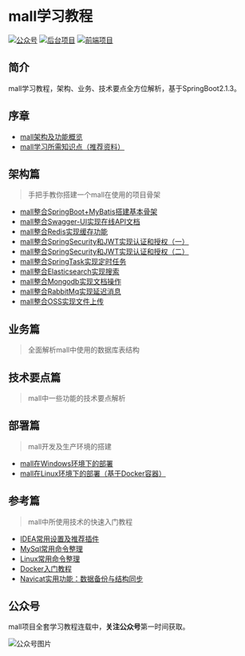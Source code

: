 # mall学习教程
<p>
<a href="#公众号"><img src="http://macro-oss.oss-cn-shenzhen.aliyuncs.com/mall/badge/%E5%85%AC%E4%BC%97%E5%8F%B7-macrozheng-blue.svg" alt="公众号"></a>
<a href="https://github.com/macrozheng/mall"><img src="http://macro-oss.oss-cn-shenzhen.aliyuncs.com/mall/badge/%E5%90%8E%E5%8F%B0%E9%A1%B9%E7%9B%AE-mall-blue.svg" alt="后台项目"></a>
<a href="https://github.com/macrozheng/mall-admin-web"><img src="http://macro-oss.oss-cn-shenzhen.aliyuncs.com/mall/badge/%E5%89%8D%E7%AB%AF%E9%A1%B9%E7%9B%AE-mall--admin--web-green.svg" alt="前端项目"></a>
</p>

## 简介
mall学习教程，架构、业务、技术要点全方位解析，基于SpringBoot2.1.3。

## 序章
- [mall架构及功能概览](https://mp.weixin.qq.com/s/5zgJy8wD2zLoLxyCKSzm2w)
- [mall学习所需知识点（推荐资料）](https://mp.weixin.qq.com/s/X07aqD553AKbctqdicFmSQ)

## 架构篇
> 手把手教你搭建一个mall在使用的项目骨架

- [mall整合SpringBoot+MyBatis搭建基本骨架](https://mp.weixin.qq.com/s/ev3LOAKnU9CVJh1LkrHwAQ)
- [mall整合Swagger-UI实现在线API文档](https://mp.weixin.qq.com/s/HZwrt5611fc0KKNPWj244Q)
- [mall整合Redis实现缓存功能](https://mp.weixin.qq.com/s/j-Vx1vu4AqFJa-oxHdykaA)
- [mall整合SpringSecurity和JWT实现认证和授权（一）](https://mp.weixin.qq.com/s/HFAfcSGANrdVJeTmT-7X_A)
- [mall整合SpringSecurity和JWT实现认证和授权（二）](https://mp.weixin.qq.com/s/yO_8nAN-zoCB86ep4nuAOg)
- [mall整合SpringTask实现定时任务](https://mp.weixin.qq.com/s/CuBCpi-8sSYFtAwMVmcwOg)
- [mall整合Elasticsearch实现搜索](https://mp.weixin.qq.com/s/op7CTQS5dGOKv5BvRbeFow)
- [mall整合Mongodb实现文档操作](https://mp.weixin.qq.com/s/YZUnpp3QRHGKyuvN7UnWNw)
- [mall整合RabbitMq实现延迟消息](https://mp.weixin.qq.com/s/Rp4TfejQkYN00oQ-kMCRcg)
- [mall整合OSS实现文件上传](https://mp.weixin.qq.com/s/Tlep9XZEwofFyvkUZR0M6w)

## 业务篇
> 全面解析mall中使用的数据库表结构

## 技术要点篇
> mall中一些功能的技术要点解析

## 部署篇
> mall开发及生产环境的搭建

- [mall在Windows环境下的部署](https://mp.weixin.qq.com/s/Q9ybpfq8IEdbZmvlaMXJdg)
- [mall在Linux环境下的部署（基于Docker容器）](https://github.com/macrozheng/mall/blob/master/document/docker/docker-deploy.md)

## 参考篇
> mall中所使用技术的快速入门教程

- [IDEA常用设置及推荐插件](https://mp.weixin.qq.com/s/reEjg7XQqMeKhWpa4ypVhA)
- [MySql常用命令整理](https://github.com/macrozheng/mall/blob/master/document/reference/mysql.md)
- [Linux常用命令整理](https://github.com/macrozheng/mall/blob/master/document/reference/linux.md)
- [Docker入门教程](https://github.com/macrozheng/mall/blob/master/document/reference/docker.md)
- [Navicat实用功能：数据备份与结构同步](https://mp.weixin.qq.com/s/Km7lg-T0p9Kzb_WeyHVaqw)

## 公众号

mall项目全套学习教程连载中，**关注公众号**第一时间获取。

![公众号图片](http://macro-oss.oss-cn-shenzhen.aliyuncs.com/mall/banner/qrcode_for_macrozheng_258.jpg)
